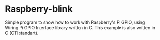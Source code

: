 # Raspberry-blink
Simple program to show how to work with Raspberry's Pi GPIO, using Wiring Pi GPIO Interface library written in C.
This example is also written in C (C11 standart).

